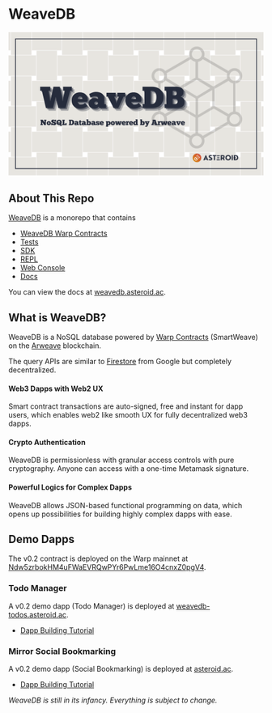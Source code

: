# WeaveDB

![](./assets/cover.png)

## About This Repo

[WeaveDB](https://github.com/asteroid-dao/weavedb) is a monorepo that contains

- [WeaveDB Warp Contracts](/contracts)
- [Tests](/test)
- [SDK](/sdk)
- [REPL](/scripts/runNode.js)
- [Web Console](/console)
- [Docs](/docs)

You can view the docs at [weavedb.asteroid.ac](https://weavedb.asteroid.ac).
## What is WeaveDB?

WeaveDB is a NoSQL database powered by [Warp Contracts](https://warp.cc/) (SmartWeave) on the [Arweave](https://www.arweave.org/) blockchain.

The query APIs are similar to [Firestore](https://firebase.google.com/docs/firestore) from Google but completely decentralized.

#### Web3 Dapps with Web2 UX

Smart contract transactions are auto-signed, free and instant for dapp users, which enables web2 like smooth UX for fully decentralized web3 dapps.

#### Crypto Authentication

WeaveDB is permissionless with granular access controls with pure cryptography. Anyone can access with a one-time Metamask signature.

#### Powerful Logics for Complex Dapps

WeaveDB allows JSON-based functional programming on data, which opens up possibilities for building highly complex dapps with ease.

## Demo Dapps

The v0.2 contract is deployed on the Warp mainnet at [Ndw5zrbokHM4uFWaEVRQwPYr6PwLme16O4cnxZ0pgV4](https://sonar.warp.cc/?#/app/contract/Ndw5zrbokHM4uFWaEVRQwPYr6PwLme16O4cnxZ0pgV4).

### Todo Manager

A v0.2 demo dapp (Todo Manager) is deployed at [weavedb-todos.asteroid.ac](https://weavedb-todos.asteroid.ac).

- [Dapp Building Tutorial](/docs/examples/bookmarks)

### Mirror Social Bookmarking

A v0.2 demo dapp (Social Bookmarking) is deployed at [asteroid.ac](https://asteroid.ac).

- [Dapp Building Tutorial](/docs/examples/bookmarks)

*WeaveDB is still in its infancy. Everything is subject to change.*

